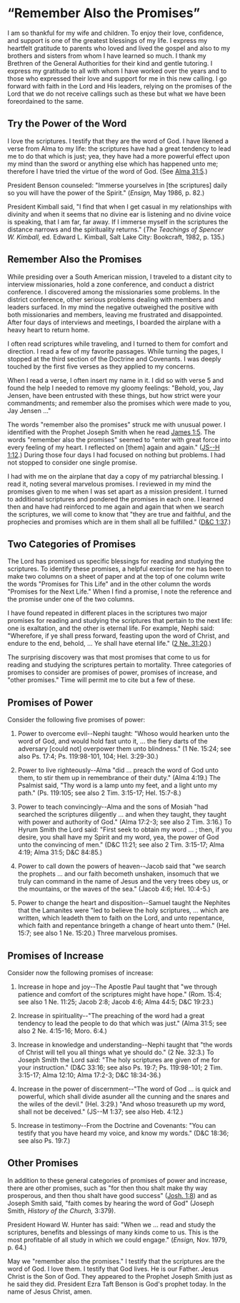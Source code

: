 # “Remember Also the Promises”

I am so thankful for my wife and children. To enjoy their love, confidence,
and support is one of the greatest blessings of my life. I express my
heartfelt gratitude to parents who loved and lived the gospel and also to my
brothers and sisters from whom I have learned so much. I thank my Brethren of
the General Authorities for their kind and gentle tutoring. I express my
gratitude to all with whom I have worked over the years and to those who
expressed their love and support for me in this new calling. I go forward with
faith in the Lord and His leaders, relying on the promises of the Lord that we
do not receive callings such as these but what we have been foreordained to
the same.

## Try the Power of the Word

I love the scriptures. I testify that they are the word of God. I have likened
a verse from Alma to my life: the scriptures have had a great tendency to lead
me to do that which is just; yea, they have had a more powerful effect upon my
mind than the sword or anything else which has happened unto me; therefore I
have tried the virtue of the word of God. (See [Alma
31:5](https://www.lds.org/scriptures/bofm/alma/31.5?lang=eng#4).)

President Benson counseled: "Immerse yourselves in [the scriptures] daily so
you will have the power of the Spirit." (_Ensign,_ May 1986, p. 82.)

President Kimball said, "I find that when I get casual in my relationships
with divinity and when it seems that no divine ear is listening and no divine
voice is speaking, that I am far, far away. If I immerse myself in the
scriptures the distance narrows and the spirituality returns." (_The Teachings
of Spencer W. Kimball,_ ed. Edward L. Kimball, Salt Lake City: Bookcraft,
1982, p. 135.)

## Remember Also the Promises

While presiding over a South American mission, I traveled to a distant city to
interview missionaries, hold a zone conference, and conduct a district
conference. I discovered among the missionaries some problems. In the district
conference, other serious problems dealing with members and leaders surfaced.
In my mind the negative outweighed the positive with both missionaries and
members, leaving me frustrated and disappointed. After four days of interviews
and meetings, I boarded the airplane with a heavy heart to return home.

I often read scriptures while traveling, and I turned to them for comfort and
direction. I read a few of my favorite passages. While turning the pages, I
stopped at the third section of the Doctrine and Covenants. I was deeply
touched by the first five verses as they applied to my concerns.

When I read a verse, I often insert my name in it. I did so with verse 5 and
found the help I needed to remove my gloomy feelings: "Behold, you, Jay
Jensen, have been entrusted with these things, but how strict were your
commandments; and remember also the promises which were made to you, Jay
Jensen ..."

The words "remember also the promises" struck me with unusual power. I
identified with the Prophet Joseph Smith when he read [James
1:5](https://www.lds.org/scriptures/nt/james/1.5?lang=eng#4). The words
"remember also the promises" seemed to "enter with great force into every
feeling of my heart. I reflected on [them] again and again." ([JS--H
1:12](https://www.lds.org/scriptures/pgp/js-h/1.12?lang=eng#11).) During those
four days I had focused on nothing but problems. I had not stopped to consider
one single promise.

I had with me on the airplane that day a copy of my patriarchal blessing. I
read it, noting several marvelous promises. I reviewed in my mind the promises
given to me when I was set apart as a mission president. I turned to
additional scriptures and pondered the promises in each one. I learned then
and have had reinforced to me again and again that when we search the
scriptures, we will come to know that "they are true and faithful, and the
prophecies and promises which are in them shall all be fulfilled." ([D&amp;C
1:37](https://www.lds.org/scriptures/dc-testament/dc/1.37?lang=eng#36).)

## Two Categories of Promises

The Lord has promised us specific blessings for reading and studying the
scriptures. To identify these promises, a helpful exercise for me has been to
make two columns on a sheet of paper and at the top of one column write the
words "Promises for This Life" and in the other column the words "Promises for
the Next Life." When I find a promise, I note the reference and the promise
under one of the two columns.

I have found repeated in different places in the scriptures two major promises
for reading and studying the scriptures that pertain to the next life: one is
exaltation, and the other is eternal life. For example, Nephi said:
"Wherefore, if ye shall press forward, feasting upon the word of Christ, and
endure to the end, behold, ... Ye shall have eternal life." ([2 Ne.
31:20](https://www.lds.org/scriptures/bofm/2-ne/31.20?lang=eng#19).)

The surprising discovery was that most promises that come to us for reading
and studying the scriptures pertain to mortality. Three categories of promises
to consider are promises of power, promises of increase, and "other promises."
Time will permit me to cite but a few of these.

## Promises of Power

Consider the following five promises of power:

  1. Power to overcome evil--Nephi taught: "Whoso would hearken unto the word of God, and would hold fast unto it, ... the fiery darts of the adversary [could not] overpower them unto blindness." (1 Ne. 15:24; see also Ps. 17:4; Ps. 119:98-101, 104; Hel. 3:29-30.)

  2. Power to live righteously--Alma "did ... preach the word of God unto them, to stir them up in remembrance of their duty." (Alma 4:19.) The Psalmist said, "Thy word is a lamp unto my feet, and a light unto my path." (Ps. 119:105; see also 2 Tim. 3:15-17; Hel. 15:7-8.)

  3. Power to teach convincingly--Alma and the sons of Mosiah "had searched the scriptures diligently ... and when they taught, they taught with power and authority of God." (Alma 17:2-3; see also 2 Tim. 3:16.) To Hyrum Smith the Lord said: "First seek to obtain my word ... ; then, if you desire, you shall have my Spirit and my word, yea, the power of God unto the convincing of men." (D&amp;C 11:21; see also 2 Tim. 3:15-17; Alma 4:19; Alma 31:5; D&amp;C 84:85.)

  4. Power to call down the powers of heaven--Jacob said that "we search the prophets ... and our faith becometh unshaken, insomuch that we truly can command in the name of Jesus and the very trees obey us, or the mountains, or the waves of the sea." (Jacob 4:6; Hel. 10:4-5.)

  5. Power to change the heart and disposition--Samuel taught the Nephites that the Lamanites were "led to believe the holy scriptures, ... which are written, which leadeth them to faith on the Lord, and unto repentance, which faith and repentance bringeth a change of heart unto them." (Hel. 15:7; see also 1 Ne. 15:20.) Three marvelous promises.

## Promises of Increase

Consider now the following promises of increase:

  1. Increase in hope and joy--The Apostle Paul taught that "we through patience and comfort of the scriptures might have hope." (Rom. 15:4; see also 1 Ne. 11:25; Jacob 2:8; Jacob 4:6; Alma 44:5; D&amp;C 19:23.)

  2. Increase in spirituality--"The preaching of the word had a great tendency to lead the people to do that which was just." (Alma 31:5; see also 2 Ne. 4:15-16; Moro. 6:4.)

  3. Increase in knowledge and understanding--Nephi taught that "the words of Christ will tell you all things what ye should do." (2 Ne. 32:3.) To Joseph Smith the Lord said: "The holy scriptures are given of me for your instruction." (D&amp;C 33:16; see also Ps. 19:7; Ps. 119:98-101; 2 Tim. 3:15-17; Alma 12:10; Alma 17:2-3; D&amp;C 18:34-36.)

  4. Increase in the power of discernment--"The word of God ... is quick and powerful, which shall divide asunder all the cunning and the snares and the wiles of the devil." (Hel. 3:29.) "And whoso treasureth up my word, shall not be deceived." (JS--M 1:37; see also Heb. 4:12.)

  5. Increase in testimony--From the Doctrine and Covenants: "You can testify that you have heard my voice, and know my words." (D&amp;C 18:36; see also Ps. 19:7.)

## Other Promises

In addition to these general categories of promises of power and increase,
there are other promises, such as "for then thou shalt make thy way
prosperous, and then thou shalt have good success" ([Josh.
1:8](https://www.lds.org/scriptures/ot/josh/1.8?lang=eng#7)) and as Joseph
Smith said, "faith comes by hearing the word of God" (Joseph Smith, _History
of the Church,_ 3:379).

President Howard W. Hunter has said: "When we ... read and study the scriptures,
benefits and blessings of many kinds come to us. This is the most profitable
of all study in which we could engage." (_Ensign,_ Nov. 1979, p. 64.)

May we "remember also the promises." I testify that the scriptures are the
word of God. I love them. I testify that God lives. He is our Father. Jesus
Christ is the Son of God. They appeared to the Prophet Joseph Smith just as he
said they did. President Ezra Taft Benson is God's prophet today. In the name
of Jesus Christ, amen.

